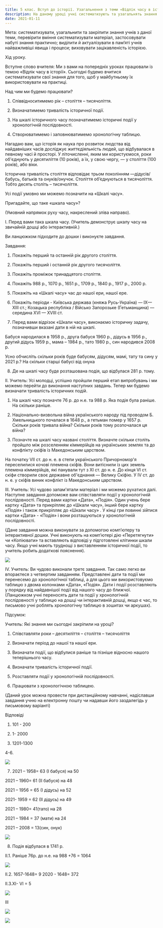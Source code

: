 ```yaml
---
title: 5 клас. Вступ до історії. Узагальнення з теми «Відлік часу в історії»
description: На даному уроці учні систематизують та узагальнять знання з теми «Відлік часу в історії»
date: 2021-01-11
---
```


Мета: систематизувати, узагальнити та закріпити знання учнів з даної теми,  перевірити вміння систематизувати матеріал, застосовувати набуті знання практично; виділити й актуалізувати в пам’яті учнів найважливіші явища і процеси; виховувати зацікавленість історією.

 Хід уроку.

 Вступне слово вчителя: Ми з вами на попередніх уроках працювали із темою «Відлік часу в історії». Сьогодні будемо вчитися систематизувати свої знання для того, щоб у майбутньому їх використовувати на практиці.

Над чим ми будемо працювати?

1. Співвідноситимемо рік – століття – тисячоліття.

2. Визначатимемо тривалість історичної події.

3. На шкалі історичного часу позначатимемо історичні події у хронологічній послідовності.

4. Створюватимемо і заповнюватимемо хронологічну таблицю.

Нагадаю вам, що історія як наука про розвиток людства від найдавніших часів досліджує життєдіяльність людей, що відбувалася в певному часі й просторі. У літочисленні, яким ми користуємося, роки об'єднують у десятиліття (10 років), а їх, у свою чергу, — у століття (100 років), або віки.

Історична тривалість століття відповідає трьом поколінням —дідусів/бабусь, батьків та онуків/онучок. Століття об’єднуються в тисячоліття. Тобто десять століть – тисячоліття.

Усі події умовно ми можемо позначити на «Шкалі часу».

Пригадайте, що таке «шкала часу»?

(Умовний напрямок руху часу, накреслений зліва направо).

І. Перед вами така шкала часу. (Учитель демонструє шкалу часу на звичайній дошці або інтерактивній.)

Ви ланцюжком підходите до дошки і виконуєте завдання.

Завдання:

1. Покажіть перший та останній рік другого століття.

2. Покажіть перший і останній рік другого тисячоліття.

3. Покажіть проміжок тринадцятого століття.

4. Покажіть 988 р., 1070 р., 1651 р., 1709 р., 1840 р., 1917 р., 2000 р.

5. Покажіть на «Шкалі часу» час до нашої ери, нашої ере.

6. Покажіть періоди - Київська держава (княжа Русь-Україна) — IX— XIII ст.; Козацька республіка / Військо Запорозьке (Гетьманщина) — середина XVI — XVIII ст.

7. Перед вами відрізок «Шкали часу», виконаємо історичну задачу, позначивши вказані дати в ній на шкалі.

Бабуся народилася в 1958 р., друга бабуся 1960 р., дідусь в 1956 р., другий дідусь 1959 р., мама – 1984 р., тато 1980 р., син народився 2008 р.

Усно обчисліть скільки років буде бабусям, дідусям, мамі, тату та сину у 2021 р.? На скільки старші бабусі від онука

8. Де на шкалі часу буде розташована подія, що відбулася 281 р. тому.

ІІ. Учитель: Усі молодці, успішно пройшли перший етап випробувань і ми можемо перейти до виконання наступних завдань. Тепер ми будемо визначати тривалість історичних подій.

1. На шкалі часу позначте 76 р. до н.е. та 988 р. Яка подія була раніше. На скільки раніше.

2. Національно-визвольна війна українського народу під проводом Б. Хмельницького почалася в 1648 р., а гетьман помер у 1657 р. Скільки років тривала війна? Скільки років тому розпочалася ця війна?

3. Позначте на шкалі часу названі століття. Визначте скільки століть пройшло між розселенням кіммерійців на українських землях та до конфлікту скіфів із Македонським царством.

На початку VII ст. до н. е. в степи українського Причорномор'я переселилися кочові племена скіфів. Вони витіснили із цих земель племена кіммерійців, які панували тут з XI ст. до н. е.  До кінця VI ст. скіфи створили своє державне об'єднання — Велику Скіфію.  У IV ст. до н. е. у скіфів виник конфлікт із Македонським царством.

ІІІ. Учитель: Усі чудово запам'ятали матеріал і ми можемо рухатися далі. Наступне завдання допоможе вам співставляти події у хронологічній послідовності. Перед вами картки «Дата», «Подія». Один учень бере картку «Дата» та прикріпляє до «Шкали часу», інший бере картку «Подія» і також прикріпляє до «Шкали часу» . У кінці гри повинні зійтися картки «Дата» - «Подія» і вони розташуються у хронологічній послідовності.

(Дане завдання можна виконувати за допомогою комп’ютеру та інтерактивної дошки. Учні виконують на комп’ютері дію «Перетягнути» чи «Копіювати» та вставляють відповіді у підготовлені клітинки шкали часу. Якщо учні мають труднощі з виставленням історичної події, то учитель робить додаткові пояснення).

![](/uploads/5-klas-usahalnenna-1-1.png)

ІV. Учитель: Ви чудово виконали третє завдання. Так само легко ви впораєтеся з четвертим завданням. Представлені дати та події ми перенесемо до хронологічної таблиці, а для цього ми використовуємо таблицю з двома колонками «Дата», «Подія». Дати і події розставляють у порядку від найдавнішої події від нашого часу до ближчої. (Ланцюжком учні переносять дати та події у хронологічній послідовності у таблицю на дошці чи інтерактивній дошці, якщо є час, то письмово учні роблять хронологічну таблицю в зошитах чи аркушах).

 Підсумок:

Учитель: Які знання ми сьогодні закріпили на уроці?

1. Співставляти роки – десятиліття – століття – тисячоліття

2. Визначати період до нашої та нашої ери.

3. Визначати події, що відбулися раніше та пізніше відносно нашого теперішнього часу.

4. Визначати тривалість історичної події.

5. Розставляти події у хронологічній послідовності.

6. Працювати з хронологічною таблицею.

(Даний урок можна провести при дистанційному навчанні, надіславши завдання учню на електронну пошту  чи надавши його заздалегідь у письмовому варіанті)

Відповіді

1. 101 - 200

2. 1- 2000

3. 1201-1300

4-6.

![](/uploads/5-klas-usahalnenna-1-2.png)

7. 2021 – 1958= 63 (І бабуся)  на 50

2021 – 1960= 61 (ІІ бабуся)  на 48

2021 – 1956 = 65 (І дідусь)  на 52

2021- 1959 = 62 (ІІ дідусь)  на 49

2021 – 1980= 41(тато)      на 28

2021 – 1984 = 37 (мати)     на 24

2021 – 2008 = 13(син, онук)

![](/uploads/5-klas-usahalnenna-1-3.png)

8. Подія відбулася в 1741 р.

ІІ.1. Раніше 76р. до н.е. на 988 +76 = 1064

![](/uploads/5-klas-usahalnenna-1-4.png)

ІІ.2. 1657-1648= 9   2020 - 1648= 372

ІІ.3.ХІ- VI = 5

![](/uploads/5-klas-usahalnenna-1-5.png)

ІІІ

![](/uploads/5-klas-usahalnenna-1-6.png)

![](/uploads/5-klas-usahalnenna-1-7.png)
